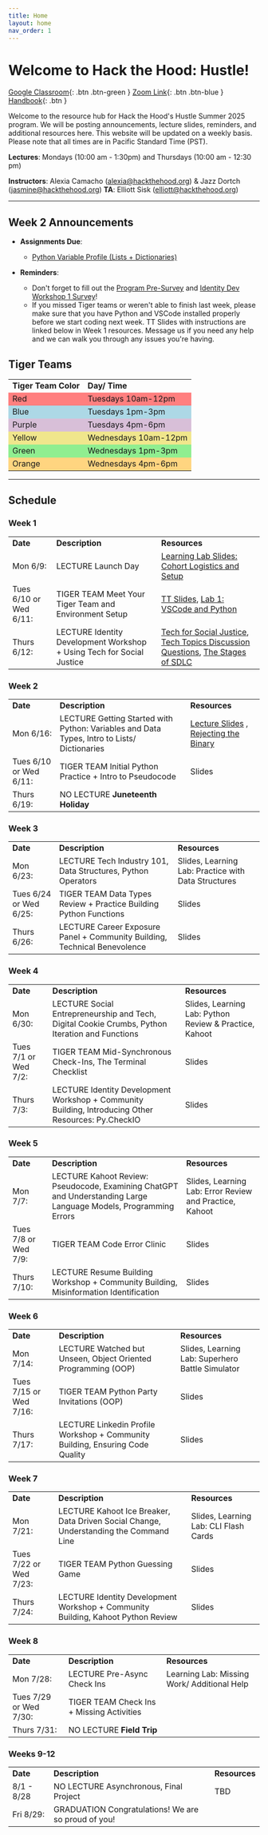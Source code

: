```yaml
---
title: Home
layout: home
nav_order: 1
---
```


# Welcome to Hack the Hood: Hustle! 

[Google Classroom](https://classroom.google.com/c/NzcyMTM3Mjc4NTMy){: .btn .btn-green }
[Zoom Link](https://us06web.zoom.us/j/87204423433){: .btn .btn-blue }
[Handbook](https://sites.google.com/hackthehood.org/hthsummer25/home){: .btn }

Welcome to the resource hub for Hack the Hood's Hustle Summer 2025 program. We will be posting announcements, lecture slides, reminders, and additional resources here. This website will be updated on a weekly basis. Please note that all times are in Pacific Standard Time (PST). 

<p><b>Lectures</b>: Mondays (10:00 am - 1:30pm) and Thursdays (10:00 am - 12:30 pm)</p>
<p><b>Instructors</b>: Alexia Camacho (<a href="mailto:alexia@hackthehood.org">alexia@hackthehood.org</a>) & Jazz Dortch (<a href="mailto:jasmine@hackthehood.org">jasmine@hackthehood.org</a>)
<b>TA</b>: Elliott Sisk (<a href="mailto:elliott@hackthehood.org">elliott@hackthehood.org</a>)</p>

---
## Week 2 Announcements
- **Assignments Due**:
  - <a href="https://classroom.google.com/c/NzcyMTM3Mjc4NTMy/a/Nzg3MzQ1ODQ2NTAz/details">Python Variable Profile (Lists + Dictionaries)</a>

- **Reminders**:
  - Don't forget to fill out the <a href="https://corexmsp4sy8p6bphbs3.qualtrics.com/jfe/form/SV_9RyPK8ZrD0iak0C">Program Pre-Survey</a> and <a href="https://docs.google.com/forms/d/e/1FAIpQLSfhrRhSwpM7OIyWjaEVKMitAVGs90TCRMSvjv3PfzcDKfP9EQ/viewform?usp=header">Identity Dev Workshop 1 Survey</a>!
  - If you missed Tiger teams or weren't able to finish last week, please make sure that you have Python and VSCode installed properly before we start coding next week. TT Slides with instructions are linked below in Week 1 resources. Message us if you need any help and we can walk you through any issues you're having. 

## Tiger Teams
<table>
  <tr>
    <td><b>Tiger Team Color</b></td>
    <td><b>Day/ Time</b></td>
  </tr>
  <tr>
    <td style="background-color: #FF7F7F;">Red</td>
    <td style="background-color: #FF7F7F;">Tuesdays 10am-12pm</td>
  </tr>
  <tr>
    <td style="background-color: #ADD8E6;">Blue</td>
    <td style="background-color: #ADD8E6;">Tuesdays 1pm-3pm</td>
  </tr>
  <tr>
    <td style="background-color: #D8BFD8;">Purple</td>
    <td style="background-color: #D8BFD8;">Tuesdays 4pm-6pm</td>
  </tr>
  <tr>
    <td style="background-color: #F0E68C;">Yellow</td>
    <td style="background-color: #F0E68C;">Wednesdays 10am-12pm</td>
  </tr>
  <tr>
    <td style="background-color: #90EE90;">Green</td>
    <td style="background-color: #90EE90;">Wednesdays 1pm-3pm</td>
  </tr>
  <tr>
    <td style="background-color: #FFD580;">Orange</td>
    <td style="background-color: #FFD580;">Wednesdays 4pm-6pm</td>
  </tr>
</table>

---
## Schedule

### Week 1
<table>
  <tr>
    <td><b>Date</b></td>
    <td><b>Description</b></td>
    <td><b>Resources</b></td>
  </tr>
  <tr>
    <td>Mon 6/9:</td>
    <td><span class="label label-purple">LECTURE</span> Launch Day </td>
    <td><a href="https://docs.google.com/presentation/d/1I4G34A2dGmWQDSTsL_TvMn_XKbrALZIxyOvwBxsMZMY/edit?usp=sharing"> Learning Lab Slides: Cohort Logistics and Setup</a> </td>
  </tr>
  <tr>
    <td>Tues 6/10 or Wed 6/11:</td>
    <td><span class="label label-green">TIGER TEAM</span> Meet Your Tiger Team and Environment Setup </td>
    <td><a href="https://docs.google.com/presentation/d/1dxHL9TNSN5EgMXFTCHSG5FeMtBseqeHxaaXqFM0dRpM/edit?usp=sharing">TT Slides</a>, <a href="https://docs.google.com/document/d/1hxPBzIy9DqDEfXZusBAGN02g-c4XuBeH9KfnYrDpbjE/edit?usp=sharing">Lab 1: VSCode and Python</a></td>
  </tr>
  <tr>
    <td>Thurs 6/12:</td>
    <td><span class="label label-purple">LECTURE</span> Identity Development Workshop + Using Tech for Social Justice</td>
    <td><a href="https://docs.google.com/presentation/d/1Bjn7moQAU-dvfB5mf3kXnaI5vGQJz_BVfqCp_h23OmM/edit?usp=sharing">Tech for Social Justice</a>, <a href ="https://docs.google.com/document/d/1Q3_7UA18yO7jH1aGzF4HVoru5AcvE95phu8myoWwbhM/edit?tab=t.0#heading=h.4li6jx4l8xj6">Tech Topics Discussion Questions</a>, <a href="https://docs.google.com/presentation/d/12_tGjB7JPtu2xMkjrsBTGmVDJp9xWhlzKH8qLQn5Zk8/edit?usp=sharing">The Stages of SDLC</a></td>
  </tr>
</table>

### Week 2
<table>
  <tr>
    <td><b>Date</b></td>
    <td><b>Description</b></td>
    <td><b>Resources</b></td>
  </tr>
  <tr>
    <td>Mon 6/16:</td>
    <td><span class="label label-purple">LECTURE</span> Getting Started with Python: Variables and Data Types, Intro to Lists/ Dictionaries </td>
    <td><a href="https://docs.google.com/presentation/d/1JEf2AxPVnRq2ikXSvPEVWiit7qoAGX4N43BQt7H3J7o/edit?usp=sharing">Lecture Slides</a> , <a href="https://docs.google.com/presentation/d/107PFSQLd-Cn2vZnSYAJ7HFU0X-b6DHO2AZ5wgxSMH8k/edit?usp=sharing">Rejecting the Binary </a></td>
  </tr>
  <tr>
    <td>Tues 6/10 or Wed 6/11:</td>
    <td><span class="label label-green">TIGER TEAM</span> Initial Python Practice + Intro to Pseudocode</td>
    <td> Slides </td>
  </tr>
  <tr>
    <td>Thurs 6/19:</td>
    <td><span class="label label-red">NO LECTURE</span><b> Juneteenth Holiday </b></td>
    <td> </td>
  </tr>
</table>

### Week 3
<table>
  <tr>
    <td><b>Date</b></td>
    <td><b>Description</b></td>
    <td><b>Resources</b></td>
  </tr>
  <tr>
    <td>Mon 6/23:</td>
    <td><span class="label label-purple">LECTURE</span> Tech Industry 101, Data Structures, Python Operators </td>
    <td> Slides, Learning Lab: Practice with Data Structures </td>
  </tr>
  <tr>
    <td>Tues 6/24 or Wed 6/25:</td>
    <td><span class="label label-green">TIGER TEAM</span> Data Types Review + Practice Building Python Functions</td>
    <td> Slides </td>
  </tr>
  <tr>
    <td>Thurs 6/26:</td>
    <td><span class="label label-purple">LECTURE</span> Career Exposure Panel + Community Building, Technical Benevolence </td>
    <td> Slides </td>
  </tr>
</table>

### Week 4
<table>
  <tr>
    <td><b>Date</b></td>
    <td><b>Description</b></td>
    <td><b>Resources</b></td>
  </tr>
  <tr>
    <td>Mon 6/30:</td>
    <td><span class="label label-purple">LECTURE</span> Social Entrepreneurship and Tech, Digital Cookie Crumbs, Python Iteration and Functions</td>
    <td> Slides, Learning Lab: Python Review & Practice, Kahoot </td>
  </tr>
  <tr>
    <td>Tues 7/1 or Wed 7/2:</td>
    <td><span class="label label-green">TIGER TEAM</span> Mid-Synchronous Check-Ins, The Terminal Checklist</td>
    <td> Slides </td>
  </tr>
  <tr>
    <td>Thurs 7/3:</td>
    <td><span class="label label-purple">LECTURE</span> Identity Development Workshop + Community Building, Introducing Other Resources: Py.CheckIO</td>
    <td> Slides </td>
  </tr>
</table>

### Week 5
<table>
  <tr>
    <td><b>Date</b></td>
    <td><b>Description</b></td>
    <td><b>Resources</b></td>
  </tr>
  <tr>
    <td>Mon 7/7:</td>
    <td><span class="label label-purple">LECTURE</span> Kahoot Review: Pseudocode, Examining ChatGPT and Understanding Large Language Models, Programming Errors</td>
    <td> Slides, Learning Lab: Error Review and Practice, Kahoot</td>
  </tr>
  <tr>
    <td>Tues 7/8 or Wed 7/9:</td>
    <td><span class="label label-green">TIGER TEAM</span> Code Error Clinic </td>
    <td> Slides </td>
  </tr>
  <tr>
    <td>Thurs 7/10:</td>
    <td><span class="label label-purple">LECTURE</span> Resume Building Workshop + Community Building, Misinformation Identification</td>
    <td> Slides </td>
  </tr>
</table>

### Week 6
<table>
  <tr>
    <td><b>Date</b></td>
    <td><b>Description</b></td>
    <td><b>Resources</b></td>
  </tr>
  <tr>
    <td>Mon 7/14:</td>
    <td><span class="label label-purple">LECTURE</span> Watched but Unseen, Object Oriented Programming (OOP) </td>
    <td> Slides, Learning Lab: Superhero Battle Simulator </td>
  </tr>
  <tr>
    <td>Tues 7/15 or Wed 7/16:</td>
    <td><span class="label label-green">TIGER TEAM</span> Python Party Invitations (OOP) </td>
    <td> Slides </td>
  </tr>
  <tr>
    <td>Thurs 7/17:</td>
    <td><span class="label label-purple">LECTURE</span> Linkedin Profile Workshop + Community Building, Ensuring Code Quality </td>
    <td> Slides </td>
  </tr>
</table>

### Week 7
<table>
  <tr>
    <td><b>Date</b></td>
    <td><b>Description</b></td>
    <td><b>Resources</b></td>
  </tr>
  <tr>
    <td>Mon 7/21:</td>
    <td><span class="label label-purple">LECTURE</span> Kahoot Ice Breaker, Data Driven Social Change, Understanding the Command Line</td>
    <td> Slides, Learning Lab: CLI Flash Cards</td>
  </tr>
  <tr>
    <td>Tues 7/22 or Wed 7/23:</td>
    <td><span class="label label-green">TIGER TEAM</span> Python Guessing Game</td>
    <td> Slides </td>
  </tr>
  <tr>
    <td>Thurs 7/24:</td>
    <td><span class="label label-purple">LECTURE</span> Identity Development Workshop + Community Building, Kahoot Python Review
    </td>
    <td> Slides </td>
  </tr>
</table>

### Week 8
<table>
  <tr>
    <td><b>Date</b></td>
    <td><b>Description</b></td>
    <td><b>Resources</b></td>
  </tr>
  <tr>
    <td>Mon 7/28:</td>
    <td><span class="label label-purple">LECTURE</span> Pre-Async Check Ins </td>
    <td> Learning Lab: Missing Work/ Additional Help</td>
  </tr>
  <tr>
    <td>Tues 7/29 or Wed 7/30:</td>
    <td><span class="label label-green">TIGER TEAM</span> Check Ins + Missing Activities</td>
    <td> </td>
  </tr>
  <tr>
    <td>Thurs 7/31:</td>
    <td><span class="label label-red">NO LECTURE</span> <b>Field Trip</b> 
    </td>
    <td>  </td>
  </tr>
</table>

### Weeks 9-12 
<table>
  <tr>
    <td><b>Date</b></td>
    <td><b>Description</b></td>
    <td><b>Resources</b></td>
  </tr>
  <tr>
    <td>8/1 - 8/28</td>
    <td><span class="label label-red">NO LECTURE</span> Asynchronous, Final Project </td>
    <td> TBD </td>
  </tr>
  <tr>
    <td>Fri 8/29:</td>
    <td><span class="label label-blue">GRADUATION</span> Congratulations! We are so proud of you! </td>
    <td> </td>
  </tr>
</table>